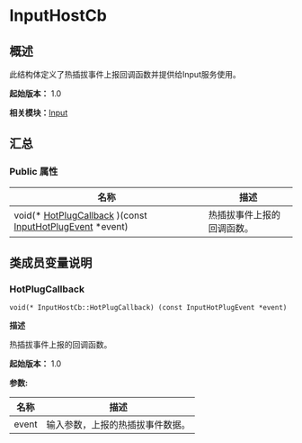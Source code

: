 # InputHostCb


## 概述

此结构体定义了热插拔事件上报回调函数并提供给Input服务使用。

**起始版本：** 1.0

**相关模块：**[Input](_input.md)


## 汇总


### Public 属性

| 名称 | 描述 | 
| -------- | -------- |
| void(\* [HotPlugCallback](#hotplugcallback) )(const [InputHotPlugEvent](_input_hot_plug_event.md) \*event) | 热插拔事件上报的回调函数。  | 


## 类成员变量说明


### HotPlugCallback

```
void(* InputHostCb::HotPlugCallback) (const InputHotPlugEvent *event)
```
**描述**

热插拔事件上报的回调函数。

**起始版本：** 1.0

**参数:**

| 名称 | 描述 | 
| -------- | -------- |
| event | 输入参数，上报的热插拔事件数据。 | 
